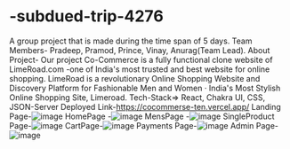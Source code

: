 # -subdued-trip-4276
A group project that is made during the time span of 5 days.
Team Members- Pradeep, Pramod, Prince, Vinay, Anurag(Team Lead).
About Project- Our project Co-Commerce is a fully functional clone website of LimeRoad.com -one of India's most trusted and best website for online shopping.
LimeRoad is a revolutionary Online Shopping Website and Discovery Platform for Fashionable Men and Women · India's Most Stylish Online Shopping Site, Limeroad.
Tech-Stack=> React, Chakra UI, CSS, JSON-Server
Deployed Link-https://cocommerse-ten.vercel.app/
Landing Page-![image](https://user-images.githubusercontent.com/106643486/213976631-79e17d8e-9c93-4ee6-9ea5-6604d8515ca8.png)
HomePage -![image](https://user-images.githubusercontent.com/106643486/213976709-709135fd-51ed-486a-934d-dc2a6fe2e2a9.png)
MensPage -![image](https://user-images.githubusercontent.com/106643486/213976765-ffca0ef4-8707-469c-98b2-4b00eae7d4ed.png)
SingleProduct Page-![image](https://user-images.githubusercontent.com/106643486/213976816-57db616a-2e4b-400e-bbde-d231882907fd.png)
CartPage-![image](https://user-images.githubusercontent.com/106643486/213976890-ff20dbf1-c234-460c-9072-6cf3c83e366f.png)
Payments Page-![image](https://user-images.githubusercontent.com/106643486/213976940-d88228a1-0197-4e41-9919-e7f073bb35a7.png)
Admin Page-![image](https://user-images.githubusercontent.com/106643486/213976980-a101d460-8874-4d54-8c3a-a52d87e21ec7.png)
